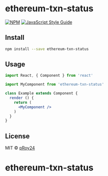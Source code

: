 # ethereum-txn-status

> 

[![NPM](https://img.shields.io/npm/v/ethereum-txn-status.svg)](https://www.npmjs.com/package/ethereum-txn-status) [![JavaScript Style Guide](https://img.shields.io/badge/code_style-standard-brightgreen.svg)](https://standardjs.com)

## Install

```bash
npm install --save ethereum-txn-status
```

## Usage

```jsx
import React, { Component } from 'react'

import MyComponent from 'ethereum-txn-status'

class Example extends Component {
  render () {
    return (
      <MyComponent />
    )
  }
}
```

## License

MIT © [pRoy24](https://github.com/pRoy24)
# ethereum-txn-status
